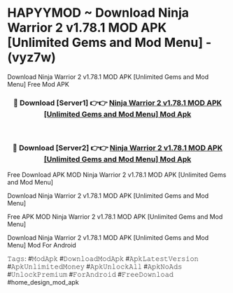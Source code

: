 # HAPYYMOD ~ Download Ninja Warrior 2 v1.78.1 MOD APK [Unlimited Gems and Mod Menu] - (vyz7w)
Download Ninja Warrior 2 v1.78.1 MOD APK [Unlimited Gems and Mod Menu] Free Mod APK

<div align="center">
<h3>🔴 Download [Server1] 👉👉 <a href="https://apk-comot.site?title=Ninja_Warrior_2_v1.78.1_MOD_APK_[Unlimited_Gems_and_Mod_Menu]">Ninja Warrior 2 v1.78.1 MOD APK [Unlimited Gems and Mod Menu] Mod Apk</a></h3><br>

<h3>🔴 Download [Server2] 👉👉 <a href="https://apk-comot.site?title=Ninja_Warrior_2_v1.78.1_MOD_APK_[Unlimited_Gems_and_Mod_Menu]">Ninja Warrior 2 v1.78.1 MOD APK [Unlimited Gems and Mod Menu] Mod Apk</a></h3>
</div>


Free Download APK MOD Ninja Warrior 2 v1.78.1 MOD APK [Unlimited Gems and Mod Menu]

Download Ninja Warrior 2 v1.78.1 MOD APK [Unlimited Gems and Mod Menu] 

Free APK MOD Ninja Warrior 2 v1.78.1 MOD APK [Unlimited Gems and Mod Menu] 

Download Ninja Warrior 2 v1.78.1 MOD APK [Unlimited Gems and Mod Menu] Mod For Android

𝚃𝚊𝚐𝚜: #𝙼𝚘𝚍𝙰𝚙𝚔 #𝙳𝚘𝚠𝚗𝚕𝚘𝚊𝚍𝙼𝚘𝚍𝙰𝚙𝚔 #𝙰𝚙𝚔𝙻𝚊𝚝𝚎𝚜𝚝𝚅𝚎𝚛𝚜𝚒𝚘𝚗 #𝙰𝚙𝚔𝚄𝚗𝚕𝚒𝚖𝚒𝚝𝚎𝚍𝙼𝚘𝚗𝚎𝚢 #𝙰𝚙𝚔𝚄𝚗𝚕𝚘𝚌𝚔𝙰𝚕𝚕 #𝙰𝚙𝚔𝙽𝚘𝙰𝚍𝚜 #𝚄𝚗𝚕𝚘𝚌𝚔𝙿𝚛𝚎𝚖𝚒𝚞𝚖 #𝙵𝚘𝚛𝙰𝚗𝚍𝚛𝚘𝚒𝚍 #𝙵𝚛𝚎𝚎𝙳𝚘𝚠𝚗𝚕𝚘𝚊𝚍 #home_design_mod_apk